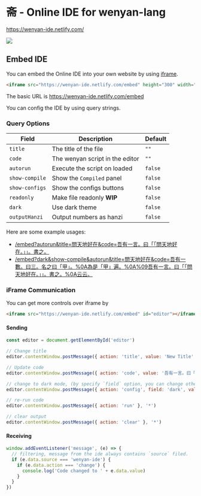 # 斋 - Online IDE for wenyan-lang

https://wenyan-ide.netlify.com/

![](https://github.com/wenyan-lang/wenyan/raw/master/screenshots/screenshot02.png)

## Embed IDE

You can embed the Online IDE into your own website by using [iframe](https://www.w3schools.com/tags/tag_iframe.asp).

```html
<iframe src="https://wenyan-ide.netlify.com/embed" height="300" width="500"></iframe>
```

The basic URL is https://wenyan-ide.netlify.com/embed

You can config the IDE by using query strings.

### Query Options

| Field | Description | Default | 
| --- | --- | --- |
| `title` | The title of the file | `""` |
| `code` | The wenyan script in the editor | `""` |
| `autorun` | Execute the script on loaded | `false` |
| `show-compile` | Show the `Compiled` panel | `false` |
| `show-configs` | Show the configs buttons | `false` |
| `readonly` | Make file readonly **WIP** | `false` |
| `dark` | Use dark theme | `false` |
| `outputHanzi` | Output numbers as hanzi | `false` |

Here are some example usages:

- [/embed?autorun&title=問天地好在&code=吾有一言。曰「「問天地好在。」」。書之。](https://wenyan-ide.netlify.com/embed?autorun&title=%E5%95%8F%E5%A4%A9%E5%9C%B0%E5%A5%BD%E5%9C%A8&code=%E5%90%BE%E6%9C%89%E4%B8%80%E8%A8%80%E3%80%82%E6%9B%B0%E3%80%8C%E3%80%8C%E5%95%8F%E5%A4%A9%E5%9C%B0%E5%A5%BD%E5%9C%A8%E3%80%82%E3%80%8D%E3%80%8D%E3%80%82%E6%9B%B8%E4%B9%8B%E3%80%82)
- [/embed?dark&show-compile&autorun&title=問天地好在&code=吾有一數。曰三。名之曰「甲」。%0A為是「甲」遍。%0A%09吾有一言。曰「「問天地好在。」」。書之。%0A云云。](https://wenyan-ide.netlify.com/embed?dark&show-compile&autorun&title=%E5%95%8F%E5%A4%A9%E5%9C%B0%E5%A5%BD%E5%9C%A8&code=%E5%90%BE%E6%9C%89%E4%B8%80%E6%95%B8%E3%80%82%E6%9B%B0%E4%B8%89%E3%80%82%E5%90%8D%E4%B9%8B%E6%9B%B0%E3%80%8C%E7%94%B2%E3%80%8D%E3%80%82%0A%E7%82%BA%E6%98%AF%E3%80%8C%E7%94%B2%E3%80%8D%E9%81%8D%E3%80%82%0A%09%E5%90%BE%E6%9C%89%E4%B8%80%E8%A8%80%E3%80%82%E6%9B%B0%E3%80%8C%E3%80%8C%E5%95%8F%E5%A4%A9%E5%9C%B0%E5%A5%BD%E5%9C%A8%E3%80%82%E3%80%8D%E3%80%8D%E3%80%82%E6%9B%B8%E4%B9%8B%E3%80%82%0A%E4%BA%91%E4%BA%91%E3%80%82)

### iFrame Communication

You can get more controls over iframe by

```html
<iframe src="https://wenyan-ide.netlify.com/embed" id="editor"></iframe>
```

#### Sending

```js
const editor = document.getElementById('editor')

// Change title
editor.contentWindow.postMessage({ action: 'title', value: 'New Title' }, '*')

// Update code
editor.contentWindow.postMessage({ action: 'code', value: '吾有一言。曰「「問天地好在。」」。書之。' }, '*')

// change to dark mode, (by specify `field` option, you can change other options as well)
editor.contentWindow.postMessage({ action: 'config', field: 'dark', value: true }, '*')

// re-run code
editor.contentWindow.postMessage({ action: 'run' }, '*')

// clear output
editor.contentWindow.postMessage({ action: 'clear' }, '*')
```

#### Receiving

```js
window.addEventListener('message', (e) => {
  // filtering, message from the ide always contains `source` filed.
  if (e.data.source === 'wenyan-ide') {
    if (e.data.action === 'change') {
      console.log('Code changed to ' + e.data.value)
    }
  }
})
```